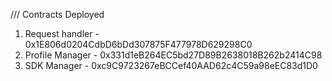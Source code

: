 /// Contracts Deployed

1. Request handler - 0x1E806d0204CdbD6bDd307875F477978D629298C0
2. Profile Manager - 0x331d1eB264EC5bd27D89B2638018B262b2414C98
3. SDK Manager - 0xc9C9723267eBCCef40AAD62c4C59a98eEC83d1D0
